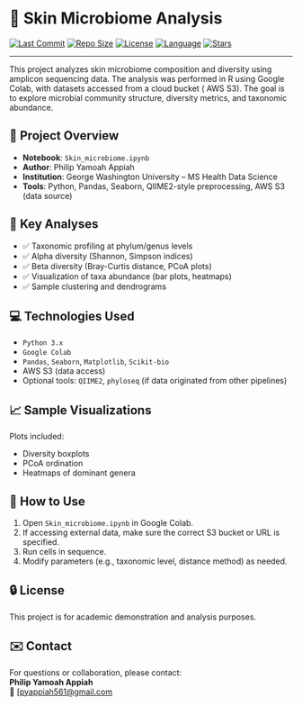 # 🧬 Skin Microbiome Analysis

[![Last Commit](https://img.shields.io/github/last-commit/barah123/Skin_microbiome.svg)](https://github.com/barah123/Skin_microbiome)
[![Repo Size](https://img.shields.io/github/repo-size/barah123/Skin_microbiome.svg)](https://github.com/barah123/Skin_microbiome)
[![License](https://img.shields.io/github/license/barah123/Skin_microbiome.svg)](LICENSE)
[![Language](https://img.shields.io/github/languages/top/barah123/Skin_microbiome.svg)](https://github.com/barah123/Skin_microbiome)
[![Stars](https://img.shields.io/github/stars/barah123/Skin_microbiome.svg?style=social)](https://github.com/barah123/Skin_microbiome/stargazers)

---

This project analyzes skin microbiome composition and diversity using amplicon sequencing data. The analysis was performed in R using Google Colab, with datasets accessed from a cloud bucket ( AWS S3). The goal is to explore microbial community structure, diversity metrics, and taxonomic abundance.

## 📂 Project Overview

- **Notebook**: `Skin_microbiome.ipynb`
- **Author**: Philip Yamoah Appiah
- **Institution**: George Washington University – MS Health Data Science
- **Tools**: Python, Pandas, Seaborn, QIIME2-style preprocessing, AWS S3 (data source)

## 🧪 Key Analyses

- ✅ Taxonomic profiling at phylum/genus levels  
- ✅ Alpha diversity (Shannon, Simpson indices)  
- ✅ Beta diversity (Bray-Curtis distance, PCoA plots)  
- ✅ Visualization of taxa abundance (bar plots, heatmaps)  
- ✅ Sample clustering and dendrograms  

## 💻 Technologies Used

- `Python 3.x`
- `Google Colab`
- `Pandas`, `Seaborn`, `Matplotlib`, `Scikit-bio`
- AWS S3 (data access)
- Optional tools: `QIIME2`, `phyloseq` (if data originated from other pipelines)

## 📈 Sample Visualizations

Plots included:
- Diversity boxplots
- PCoA ordination
- Heatmaps of dominant genera

## 📁 How to Use

1. Open `Skin_microbiome.ipynb` in Google Colab.
2. If accessing external data, make sure the correct S3 bucket or URL is specified.
3. Run cells in sequence.
4. Modify parameters (e.g., taxonomic level, distance method) as needed.

## 🔒 License

This project is for academic demonstration and analysis purposes.

## ✉️ Contact

For questions or collaboration, please contact:  
**Philip Yamoah Appiah**  
📧 [pyappiah561@gmail.com  

